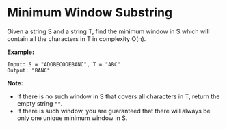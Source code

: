 # Minimum Window Substring

Given a string S and a string T, find the minimum window in S which will contain all the characters in T in complexity O(n).

__Example:__

```
Input: S = "ADOBECODEBANC", T = "ABC"
Output: "BANC"
```

__Note:__

- If there is no such window in S that covers all characters in T, return the empty string `""`.
- If there is such window, you are guaranteed that there will always be only one unique minimum window in S.